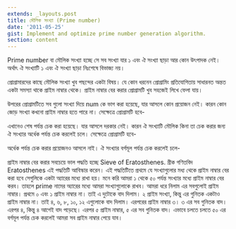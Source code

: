 ```yaml
---
extends: _layouts.post
title: মৌলিক সংখ্যা (Prime number)
date: '2011-05-25'
gist: Implement and optimize prime number generation algorithm.
section: content
---
```


Prime number বা মৌলিক সংখ্যা হচ্ছে সে সব সংখ্যা যার ১ এবং ঐ সংখ্যা ছাড়া আর কোন উৎপাদক নেই। অর্থাৎ ঐ সংখ্যাটি ১ এবং ঐ সংখ্যা ছাড়া নিঃশেষে বিভাজ্য নয়।

প্রোগ্রামারদের কাছে মৌলিক সংখ্যা খুব পছন্দের একটা বিষয়। যে কোন ধরনেন প্রোগ্রামিং প্রতিযোগিতায় সাধারনত অন্তত একটা সমস্যা থাকে প্রাইম নাম্বার থেকে। প্রাইম নাম্বার বের করার প্রোগ্রামটি খুব সহজেই লিখে ফেলা যায়।

<script src="https://gist.github.com/milon/d1fa137915c89966e5a1f5ffa9bbda5c.js">
</script>

উপরের প্রোগ্রামটিতে সব গুলো সংখ্যা দিয়ে num কে ভাগ করা হয়েছে, যার আসলে কোন প্রয়োজন নেই। কারন কোন জোড় সংখ্যা কখনো প্রাইম নাম্বার হতে পারে না। সেক্ষেত্রে প্রোগ্রামটি হবে-

<script src="https://gist.github.com/milon/b17655f42647717a79c0cc26334400f7.js">
</script>

এখানেও শেষ পর্যন্ত চেক করা হয়েছে। যার আসলে দরকার নেই। কারন ঐ সংখ্যাটি মৌলিক কিনা তা চেক করার জন্য ঐ সংখ্যার অর্ধেক পর্যন্ত চেক করলেই চলে। সেক্ষেত্রে প্রোগ্রামটি হবে-

<script src="https://gist.github.com/milon/39fc5ec3aa1bd1b32384f8d39864ca5e.js">
</script>

অর্ধেক পর্যন্ত চেক করার প্রয়োজনও আসলে নাই। ঐ সংখ্যার বর্গমূল পর্যন্ত চেক করলেই চলে-

<script src="https://gist.github.com/milon/a4c66e9b4ee58b14e7e0cc6fa09cf6b1.js">
</script>

প্রাইম নাম্বার বের করার সবচেয়ে ভাল পদ্ধতি হচ্ছে Sieve of Eratosthenes. গ্রীক গণিতবিদ Eratosthenes এই পদ্ধতিটি আবিস্কার করেন। এই পদ্ধতিটিতে প্রথমে যে সংখ্যাগুলোর মধ্য থেকে প্রাইম নাম্বার বের করা হবে সেগুলিকে একটা অ্যারের মধ্যে রাখা হয়। মনে করি আমরা ১ থেকে ৫০ পর্যন্ত সংখ্যার মধ্যে প্রাইম নাম্বার বের করব। তাহলে prime নামের অ্যারের মধ্যে আমরা সংখ্যাগুলোকে রাখব। আমরা ধরে নিলাম এর সবগুলোই প্রাইম নাম্বার। প্রথমে ০ এবং ১ প্রাইম নাম্বার না। তাই এ দুটোকে বাদ দিলাম। ২ প্রাইম সংখ্যা, কিন্তু এর গুনিতক একটাও প্রাইম নাম্বার না। তাই ৪, ৬, ৮, ১০, ১২ এগুলোকে বাদ দিলাম। এরপরের প্রাইম নাম্বার ৩। ৩ এর সব গুনিতক বাদ। এরপর ৪, কিন্তু ৪ আগেই বাদ পড়েছে। এরপর ৫ প্রাইম নাম্বার, ৫ এর সব গুনিতক বাদ। এভাবে চলতে চলতে ৫০ এর বর্গমূল পর্যন্ত চেক করলেই আমরা সব প্রাইম নাম্বার পেয়ে যাব।

<script src="https://gist.github.com/milon/aecaa8aa7b99c621131e0262c10bed82.js">
</script>
